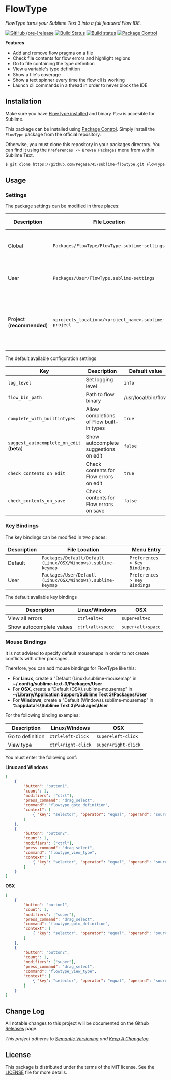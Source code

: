 # FlowType

*FlowType turns your Sublime Text 3 into a full featured Flow IDE.*

[![GitHub (pre-)release](https://img.shields.io/github/release/Pegase745/sublime-flowtype/all.svg)](https://github.com/Pegase745/sublime-flowtype/releases)
[![Build Status](https://travis-ci.org/Pegase745/sublime-flowtype.svg?branch=master)](https://travis-ci.org/Pegase745/sublime-flowtype)
[![Build status](https://ci.appveyor.com/api/projects/status/jofwwwr30ub7f8r2/branch/master?svg=true)](https://ci.appveyor.com/project/Pegase745/sublime-flowtype)
[![Package Control](https://img.shields.io/packagecontrol/dt/FlowType.svg)](https://packagecontrol.io/packages/FlowType)

<!-- [![codecov](https://codecov.io/gh/Pegase745/sublime-flowtype/branch/master/graph/badge.svg)](https://codecov.io/gh/Pegase745/sublime-flowtype) -->
<!-- [![Code Climate](http://img.shields.io/codeclimate/github/Pegase745/sublime-flowtype.svg)](https://codeclimate.com/github/Pegase745/sublime-flowtype) -->

**Features**

* Add and remove flow pragma on a file
* Check file contents for flow errors and highlight regions
* Go to file containing the type definition
* View a variable's type definition
* Show a file's coverage
* Show a text spinner every time the flow cli is working
* Launch cli commands in a thread in order to never block the IDE

## Installation

Make sure you have [FlowType installed](https://flow.org/en/docs/install/) and binary `flow` is accesible for Sublime.

This package can be installed using [Package Control](https://packagecontrol.io/). Simply install the `FlowType` package from the official repository.

Otherwise, you must clone this repository in your packages directory. You can find it using the `Preferences -> Browse Packages` menu from within Sublime Text.

```bash
$ git clone https://github.com/Pegase745/sublime-flowtype.git FlowType
```

## Usage

### Settings

The package settings can be modified in three places:

| Description | File Location | Menu Entry |
| ----------- | ------------- | ------------- |
| Global | `Packages/FlowType/FlowType.sublime-settings` | `Preferences > Package Settings > FlowType > Settings-Default` |
| User | `Packages/User/FlowType.sublime-settings` | `Preferences > Package Settings > FlowType > Settings-User` |
| Project (**recommended**) | `<projects_location>/<project_name>.sublime-project` | `Project > Edit Project` (*options must be placed under the settings key*) |

The default available configuration settings

| Key | Description | Default value |
| --- | ----------- | ------------- |
| `log_level` | Set logging level | `info` |
| `flow_bin_path` | Path to flow binary | /usr/local/bin/flow |
| `complete_with_builtintypes` | Allow completions of Flow built-in types | `true` |
| `suggest_autocomplete_on_edit` (**beta**) | Show autocomplete suggestions on edit | `false` |
| `check_contents_on_edit` | Check contents for Flow errors on edit | `true` |
| `check_contents_on_save` | Check contents for Flow errors on save | `false` |

### Key Bindings

The key bindings can be modified in two places:

| Description | File Location | Menu Entry |
| ----------- | ------------- | ------------- |
| Default | `Packages/Default/Default (Linux/OSX/Windows).sublime-keymap` | `Preferences > Key Bindings` |
| User | `Packages/User/Default (Linux/OSX/Windows).sublime-keymap` | `Preferences > Key Bindings` |

The default available key bindings

| Description | Linux/Windows | OSX |
| ----------- | ------------- | --- |
| View all errors | `ctrl+alt+c` | `super+alt+c` |
| Show autocomplete values | `ctrl+alt+space` | `super+alt+space` |

### Mouse Bindings

It is not advised to specify default mousemaps in order to not create conflicts with other packages.

Therefore, you can add mouse bindings for FlowType like this:

* For **Linux**, create a "Default (Linux).sublime-mousemap" in **~/.config/sublime-text-3/Packages/User**
* For **OSX**, create a "Default (OSX).sublime-mousemap" in **~/Library/Application Support/Sublime Text 3/Packages/User**
* For **Windows**, create a "Default (Windows).sublime-mousemap" in **%appdata%\Sublime Text 3\Packages\User**

For the following binding examples:

| Description | Linux/Windows | OSX |
| ----------- | ------------- | --- |
| Go to definition | `ctrl+left-click` | `super+left-click` |
| View type | `ctrl+right-click` | `super+right-click` |

You must enter the following conf:

**Linux and Windows**

```json
[
    {
        "button": "button1",
        "count": 1,
        "modifiers": ["ctrl"],
        "press_command": "drag_select",
        "command": "flowtype_goto_definition",
        "context": [
            { "key": "selector", "operator": "equal", "operand": "source.js" }
        ]
    },
    {
        "button": "button2",
        "count": 1,
        "modifiers": ["ctrl"],
        "press_command": "drag_select",
        "command": "flowtype_view_type",
        "context": [
            { "key": "selector", "operator": "equal", "operand": "source.js" }
        ]
    }
]
```

**OSX**

```json
[
    {
        "button": "button1",
        "count": 1,
        "modifiers": ["super"],
        "press_command": "drag_select",
        "command": "flowtype_goto_definition",
        "context": [
            { "key": "selector", "operator": "equal", "operand": "source.js" }
        ]
    },
    {
        "button": "button2",
        "count": 1,
        "modifiers": ["super"],
        "press_command": "drag_select",
        "command": "flowtype_view_type",
        "context": [
            { "key": "selector", "operator": "equal", "operand": "source.js" }
        ]
    }
]
```

## Change Log

All notable changes to this project will be documented on the Github [Releases](https://github.com/Pegase745/sublime-flowtype/releases) page.

*This project adheres to [Semantic Versioning](http://semver.org/) and [Keep A Changelog](http://keepachangelog.com/).*

## License

This package is distributed under the terms of the MIT license. See the [LICENSE](LICENSE) file for more details.
